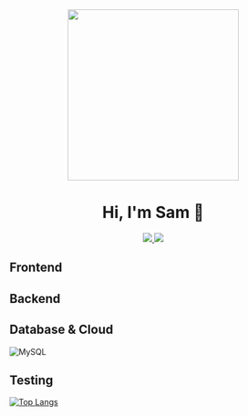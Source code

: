 
<div id="header" align="center">
  <img src="https://media.giphy.com/media/qgQUggAC3Pfv687qPC/giphy.gif" width="300"/>
  
  # Hi, I'm Sam 👋

  <a href="https://www.linkedin.com/in/samuel-santos-webdev/?profileId=ACoAACQMsI0Bf5sG7pV4BwaOJx4Fnesnp6MI68g" target="_blank">
    <img src="https://img.shields.io/badge/LinkedIn-0077B5?style=for-the-badge&logo=linkedin&logoColor=white"/>
  </a>
  <a href="https://sam-portfolio-project.vercel.app/" target="_blank">
    <img src="https://img.shields.io/badge/Portfolio-255E63?style=for-the-badge&logo=About.me&logoColor=white"/>
  </a>
</div>


## Frontend

## Backend

## Database & Cloud
![MySQL](https://img.shields.io/badge/mysql-%2300f.svg?style=for-the-badge&logo=mysql&logoColor=white)

## Testing
[![Top Langs](https://github-readme-stats.vercel.app/api/top-langs/?username=samuel-santos91&theme=dark&langs_count=20&layout=donut-vertical)](https://github.com/samuel-santos91/github-readme-stats)

